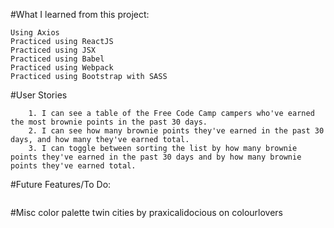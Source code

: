 #What I learned from this project:
 ```
 Using Axios
 Practiced using ReactJS
 Practiced using JSX
 Practiced using Babel 
 Practiced using Webpack
 Practiced using Bootstrap with SASS
 
```
#User Stories
```
	1. I can see a table of the Free Code Camp campers who've earned the most brownie points in the past 30 days.
	2. I can see how many brownie points they've earned in the past 30 days, and how many they've earned total.
	3. I can toggle between sorting the list by how many brownie points they've earned in the past 30 days and by how many brownie points they've earned total.
```

#Future Features/To Do: 
  ```
  ```
  
#Misc
color palette twin cities by praxicalidocious on colourlovers